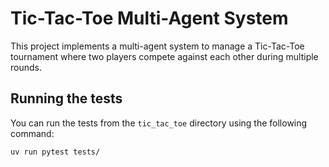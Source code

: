 # Tic-Tac-Toe Multi-Agent System

This project implements a multi-agent system to manage a Tic-Tac-Toe tournament where two players compete against each other during multiple rounds. 

## Running the tests

You can run the tests from the `tic_tac_toe` directory using the following command:

```bash
uv run pytest tests/
```